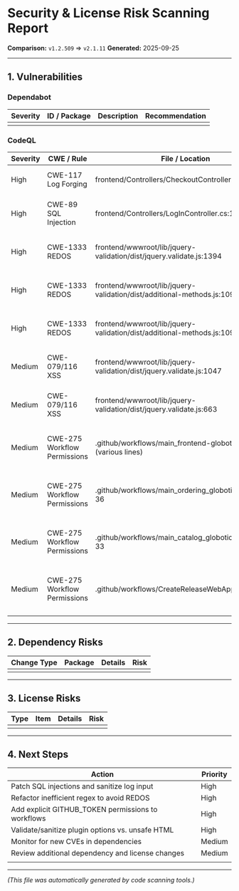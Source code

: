 # Security & License Risk Scanning Report

**Comparison:** `v1.2.509` ⇒ `v2.1.11`
**Generated:** 2025-09-25

---

## 1. Vulnerabilities
### Dependabot
| Severity | ID / Package | Description | Recommendation |
|----------|--------------|-------------|----------------|
|          |              |             |                |

### CodeQL
| Severity | CWE / Rule | File / Location | Description | Recommendation |
|----------|------------|-----------------|-------------|----------------|
| High     | CWE-117 Log Forging | frontend/Controllers/CheckoutController.cs:51 | Log entries built using user input. | Sanitize all user-controlled input before logging. |
| High     | CWE-89 SQL Injection | frontend/Controllers/LogInController.cs:17 | SQL queries built from untrusted user input. | Always use parameterized queries; sanitize input. |
| High     | CWE-1333 REDOS | frontend/wwwroot/lib/jquery-validation/dist/jquery.validate.js:1394 | Inefficient regular expression, DoS risk. | Refactor regex for linear-time matching. |
| High     | CWE-1333 REDOS | frontend/wwwroot/lib/jquery-validation/dist/additional-methods.js:1092 | Inefficient regular expression, DoS risk. | Refactor regex for linear-time matching. |
| High     | CWE-1333 REDOS | frontend/wwwroot/lib/jquery-validation/dist/additional-methods.js:1092 | Inefficient regular expression, DoS risk. | Refactor regex for linear-time matching. |
| Medium   | CWE-079/116 XSS | frontend/wwwroot/lib/jquery-validation/dist/jquery.validate.js:1047 | jQuery plugin unsafe HTML construction. | Validate/sanitize plugin options, avoid unsafe HTML. |
| Medium   | CWE-079/116 XSS | frontend/wwwroot/lib/jquery-validation/dist/jquery.validate.js:663 | jQuery plugin unsafe HTML construction. | Validate/sanitize plugin options, avoid unsafe HTML. |
| Medium   | CWE-275 Workflow Permissions | .github/workflows/main_frontend-globoticket.yml (various lines) | GitHub workflows lack explicit GITHUB_TOKEN permissions. | Add explicit permissions blocks in workflow YAML. |
| Medium   | CWE-275 Workflow Permissions | .github/workflows/main_ordering_globoticket.yml:14-36 | GitHub workflows lack explicit GITHUB_TOKEN permissions. | Add explicit permissions blocks in workflow YAML. |
| Medium   | CWE-275 Workflow Permissions | .github/workflows/main_catalog_globoticket.yml:11-33 | GitHub workflows lack explicit GITHUB_TOKEN permissions. | Add explicit permissions blocks in workflow YAML. |
| Medium   | CWE-275 Workflow Permissions | .github/workflows/CreateReleaseWebApp.yaml:6-74 | GitHub workflows lack explicit GITHUB_TOKEN permissions. | Add explicit permissions blocks in workflow YAML. |
|          |            |                 |             |                |

---

## 2. Dependency Risks
| Change Type | Package | Details | Risk |
|-------------|---------|---------|------|
|              |         |         |      |

---

## 3. License Risks
| Type | Item | Details | Risk |
|------|------|---------|------|
|      |      |         |      |

---

## 4. Next Steps
| Action | Priority |
|--------|----------|
| Patch SQL injections and sanitize log input | High |
| Refactor inefficient regex to avoid REDOS | High |
| Add explicit GITHUB_TOKEN permissions to workflows | High |
| Validate/sanitize plugin options vs. unsafe HTML | High |
| Monitor for new CVEs in dependencies | Medium |
| Review additional dependency and license changes | Medium |
|      |          |

---

_(This file was automatically generated by code scanning tools.)_